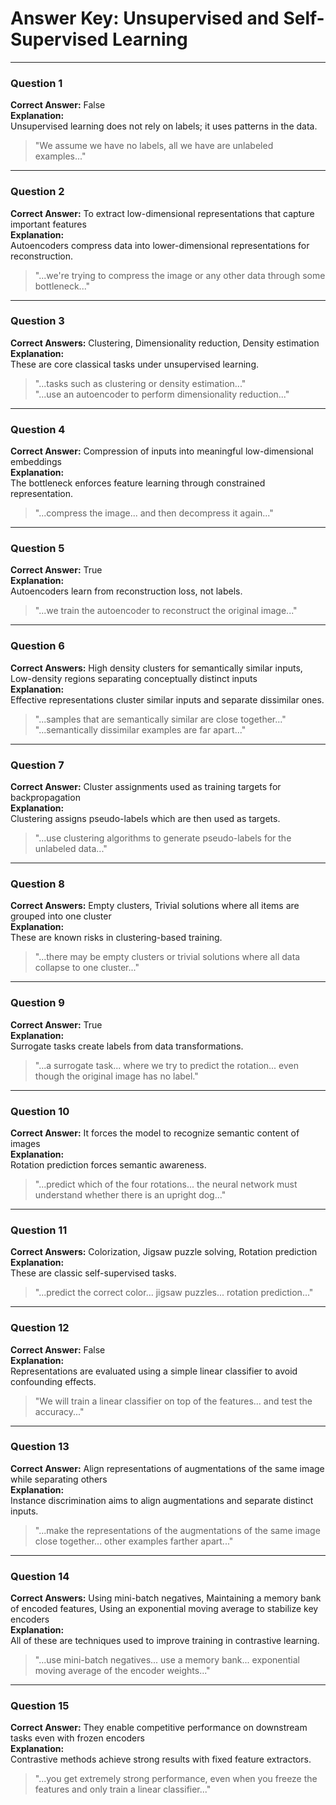 # Answer Key: Unsupervised and Self-Supervised Learning

---

### Question 1  
**Correct Answer:** False  
**Explanation:**  
Unsupervised learning does not rely on labels; it uses patterns in the data.  
> "We assume we have no labels, all we have are unlabeled examples..."

---

### Question 2  
**Correct Answer:** To extract low-dimensional representations that capture important features  
**Explanation:**  
Autoencoders compress data into lower-dimensional representations for reconstruction.  
> "...we're trying to compress the image or any other data through some bottleneck..."

---

### Question 3  
**Correct Answers:** Clustering, Dimensionality reduction, Density estimation  
**Explanation:**  
These are core classical tasks under unsupervised learning.  
> "...tasks such as clustering or density estimation..."  
> "...use an autoencoder to perform dimensionality reduction..."

---

### Question 4  
**Correct Answer:** Compression of inputs into meaningful low-dimensional embeddings  
**Explanation:**  
The bottleneck enforces feature learning through constrained representation.  
> "...compress the image... and then decompress it again..."

---

### Question 5  
**Correct Answer:** True  
**Explanation:**  
Autoencoders learn from reconstruction loss, not labels.  
> "...we train the autoencoder to reconstruct the original image..."

---

### Question 6  
**Correct Answers:** High density clusters for semantically similar inputs, Low-density regions separating conceptually distinct inputs  
**Explanation:**  
Effective representations cluster similar inputs and separate dissimilar ones.  
> "...samples that are semantically similar are close together..."  
> "...semantically dissimilar examples are far apart..."

---

### Question 7  
**Correct Answer:** Cluster assignments used as training targets for backpropagation  
**Explanation:**  
Clustering assigns pseudo-labels which are then used as targets.  
> "...use clustering algorithms to generate pseudo-labels for the unlabeled data..."

---

### Question 8  
**Correct Answers:** Empty clusters, Trivial solutions where all items are grouped into one cluster  
**Explanation:**  
These are known risks in clustering-based training.  
> "...there may be empty clusters or trivial solutions where all data collapse to one cluster..."

---

### Question 9  
**Correct Answer:** True  
**Explanation:**  
Surrogate tasks create labels from data transformations.  
> "...a surrogate task... where we try to predict the rotation... even though the original image has no label."

---

### Question 10  
**Correct Answer:** It forces the model to recognize semantic content of images  
**Explanation:**  
Rotation prediction forces semantic awareness.  
> "...predict which of the four rotations... the neural network must understand whether there is an upright dog..."

---

### Question 11  
**Correct Answers:** Colorization, Jigsaw puzzle solving, Rotation prediction  
**Explanation:**  
These are classic self-supervised tasks.  
> "...predict the correct color... jigsaw puzzles... rotation prediction..."

---

### Question 12  
**Correct Answer:** False  
**Explanation:**  
Representations are evaluated using a simple linear classifier to avoid confounding effects.  
> "We will train a linear classifier on top of the features... and test the accuracy..."

---

### Question 13  
**Correct Answer:** Align representations of augmentations of the same image while separating others  
**Explanation:**  
Instance discrimination aims to align augmentations and separate distinct inputs.  
> "...make the representations of the augmentations of the same image close together... other examples farther apart..."

---

### Question 14  
**Correct Answers:** Using mini-batch negatives, Maintaining a memory bank of encoded features, Using an exponential moving average to stabilize key encoders  
**Explanation:**  
All of these are techniques used to improve training in contrastive learning.  
> "...use mini-batch negatives... use a memory bank... exponential moving average of the encoder weights..."

---

### Question 15  
**Correct Answer:** They enable competitive performance on downstream tasks even with frozen encoders  
**Explanation:**  
Contrastive methods achieve strong results with fixed feature extractors.  
> "...you get extremely strong performance, even when you freeze the features and only train a linear classifier..."


